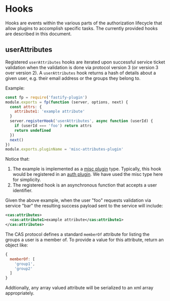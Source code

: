 # Hooks

Hooks are events within the various parts of the authorization lifecycle that
allow plugins to accomplish specific tasks. The currently provided hooks are
described in this document.

## userAttributes

Registered `userAttributes` hooks are iterated upon successful service ticket
validation when the validation is done via protocol version 3 (or version 3
over version 2). A `userAttributes` hook returns a hash of details about a
given user, e.g. their email address or the groups they belong to.

Example:

```js
const fp = require('fastify-plugin')
module.exports = fp(function (server, options, next) {
  const attrs: {
    attribute1: 'example attribute'
  }
  server.registerHook('userAttributes', async function (userId) {
    if (userId === 'foo') return attrs
    return undefined
  })
  next()
})
module.exports.pluginName = 'misc-attributes-plugin'
```

Notice that:

1. The example is implemented as a [misc plugin](/docs/Plugins.md#misc-plugins)
type. Typically, this hook would be registered in an
[auth plugin](/docs/Plugins.md#auth-plugins). We have used the misc type here
for simplicity.
1. The registered hook is an asynchronous function that accepts a user
identifier.

Given the above example, when the user "foo" requests validation via service
"bar" the resulting success payload sent to the service will include:

```xml
<cas:attributes>
  <cas:attribute1>example attribute</cas:attribute1>
</cas:attributes>
```

The CAS protocol defines a standard `memberOf` attribute for listing the
groups a user is a member of. To provide a value for this attribute, return
an object like:

```js
{
  memberOf: [
    'group1',
    'group2'
  ]
}
```

Addtionally, any array valued attribute will be serialized to an xml array
appropriately.

